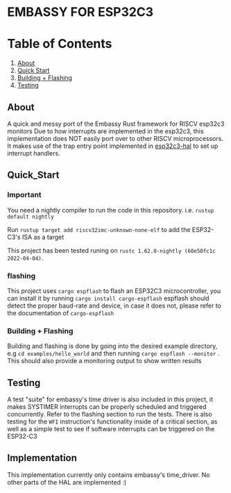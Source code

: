 # EMBASSY FOR ESP32C3 #
# Table of Contents
1. [About](#About)
2. [Quick Start](#Quick_Start)
3. [Building + Flashing](#<Building-+-Flashing>)
4. [Testing](#Testing)

## About
A quick and messy port of the Embassy Rust framework  for RISCV esp32c3 monitors
Due to how interrupts are implemented in the esp32c3, this implementation does NOT easily port over to other RISCV microprocessors. It makes use of the trap entry point implemented in [esp32c3-hal](https://github.com/esp-rs/esp-hal/tree/main/esp32c3-hal) to set up interrupt handlers.

## Quick_Start

### Important
You need a nightly compiler to run the code in this repository. i.e. `rustup default nightly`


Run `rustup target add riscv32imc-unknown-none-elf` to add the ESP32-C3's ISA as a target

This project has been tested runing on `rustc 1.62.0-nightly (60e50fc1c 2022-04-04)`. 

### flashing

This project uses `cargo espflash` to flash an ESP32C3 microcontroller, you can install it by running `cargo install cargo-espflash`
espflash should detect the proper baud-rate and device, in case it does not, please refer to the documentation of `cargo-espflash`
### Building + Flashing
Building and flashing is done by going into the desired example directory, e.g `cd examples/hello_world` and then running `cargo espflash --monitor` . This should also provide a monitoring output to show written results

## Testing

A test "suite" for embassy's time driver is also included in this project, it makes SYSTIMER interrupts can be properly scheduled and triggered concurrently. Refer to the flashing section to run the tests. There is also testing for the `WFI` instruction's functionality inside of a critical section, as well as a simple test to see if software interrupts can be triggered on the ESP32-C3

## Implementation
This implementation currently only contains embassy's time_driver. No other parts of the HAL are implemented :)